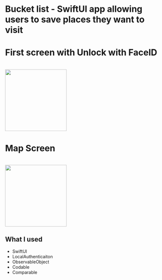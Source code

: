 <h1>Bucket list - SwiftUI app allowing users to save places they want to visit<h1>
<div>
<h4>First screen with Unlock with FaceID</h4>
<img src="https://user-images.githubusercontent.com/46940455/122201881-c7f6ea80-ce9c-11eb-9083-340986415085.png" width="200">
  
<h4>Map Screen</h4>
<img src="https://user-images.githubusercontent.com/46940455/122201917-d1805280-ce9c-11eb-8db1-2313a63d2dd9.png" width="200" >
  
  
</div>
  <h2>What I used</h2>
  <ul>
    <li>SwiftUI</li>
    <li>LocalAuthenticaiton</li>
    <li>ObservableObject</li>
    <li>Codable</li>
    <li>Comparable</li>
  </ul>
  
